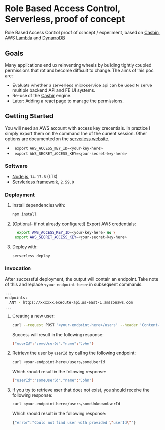 # Role Based Access Control, Serverless, proof of concept

Role Based Access Control proof of concept / experiment, based on [Casbin](https://casbin.org/), AWS [Lambda](https://aws.amazon.com/lambda/) and [DynamoDB](https://aws.amazon.com/dynamodb/)

## Goals

Many applications end up reinventing wheels by building tightly coupled permissions that rot and become difficult to change. The aims of this poc are:

- Evaluate whether a serverless microservice api can be used to serve multiple backend API and FE UI systems.
- Re-use of the [Casbin](https://casbin.org/) engine.
- Later: Adding a react page to manage the permissions.

## Getting Started

You will need an AWS account with access key credentials. In practice I simply export them on the command line of the current session. Other options are documented on the [serverless website](https://www.serverless.com/framework/docs/providers/aws/guide/credentials/).

- ` export AWS_ACCESS_KEY_ID=<your-key-here>`
- ` export AWS_SECRET_ACCESS_KEY=<your-secret-key-here>`

### Software

- [Node.js](https://nodejs.org/en/), `14.17.6` (LTS)
- [Servlerless framework](https://www.serverless.com/), `2.59.0`

### Deployment

1. Install dependencies with:

    ```bash
    npm install
    ```

1. (Optional- if not already configured) Export AWS credentials:

    ```bash
      export AWS_ACCESS_KEY_ID=<your-key-here> && \
     export AWS_SECRET_ACCESS_KEY=<your-secret-key-here>
    ```

1. Deploy with:

    ```bash
    serverless deploy
    ```

### Invocation

After successful deployment, the output will contain an endpoint. Take note of this and replace `<your-endpoint-here>` in subsequent commands.

```bash
...
endpoints:
  ANY - https://xxxxxx.execute-api.us-east-1.amazonaws.com
...
```

1. Creating a new user:

    ```bash
    curl --request POST '<your-endpoint-here>/users' --header 'Content-Type: application/json' --data-raw '{"name": "John", "userId": "someUserId"}'
    ```

    Success will result in the following response:

    ```bash
    {"userId":"someUserId","name":"John"}
    ```

1. Retrieve the user by `userId` by calling the following endpoint:

    ```bash
    curl <your-endpoint-here>/users/someUserId
    ```

    Which should result in the following response:

    ```bash
    {"userId":"someUserId","name":"John"}
    ```

1. If you try to retrieve user that does not exist, you should receive the following response:

    ```bash
    curl <your-endpoint-here>/users/someUnknownUserId
    ```

    Which should result in the following response:

    ```bash
    {"error":"Could not find user with provided \"userId\""}
    ```

